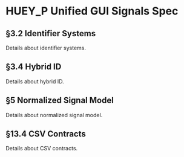 # HUEY_P Unified GUI Signals Spec

## §3.2 Identifier Systems
Details about identifier systems.

## §3.4 Hybrid ID
Details about hybrid ID.

## §5 Normalized Signal Model
Details about normalized signal model.

## §13.4 CSV Contracts
Details about CSV contracts.
